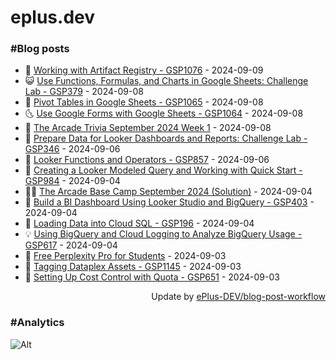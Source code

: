 # eplus.dev

### #Blog posts

<!-- BLOG-POST-LIST:START -->
 - 🧰 [Working with Artifact Registry - GSP1076](https://eplus.dev/working-with-artifact-registry-gsp1076) - 2024-09-09
 - 😺 [Use Functions, Formulas, and Charts in Google Sheets: Challenge Lab - GSP379](https://eplus.dev/use-functions-formulas-and-charts-in-google-sheets-challenge-lab-gsp379) - 2024-09-08
 - 🗽 [Pivot Tables in Google Sheets - GSP1065](https://eplus.dev/pivot-tables-in-google-sheets-gsp1065) - 2024-09-08
 - 🌜 [Use Google Forms with Google Sheets - GSP1064](https://eplus.dev/use-google-forms-with-google-sheets-gsp1064) - 2024-09-08
 - 📝 [The Arcade Trivia September 2024 Week 1](https://eplus.dev/the-arcade-trivia-september-2024-week-1) - 2024-09-08
 - 🚀 [Prepare Data for Looker Dashboards and Reports: Challenge Lab - GSP346](https://eplus.dev/prepare-data-for-looker-dashboards-and-reports-challenge-lab-gsp346) - 2024-09-06
 - 💼 [Looker Functions and Operators - GSP857](https://eplus.dev/looker-functions-and-operators-gsp857) - 2024-09-06
 - 🦣 [Creating a Looker Modeled Query and Working with Quick Start - GSP984](https://eplus.dev/creating-a-looker-modeled-query-and-working-with-quick-start-gsp984) - 2024-09-04
 - 👨‍🏫 [The Arcade Base Camp September 2024 &lpar;Solution&rpar;](https://eplus.dev/the-arcade-base-camp-september-2024-solution) - 2024-09-04
 - 🔭 [Build a BI Dashboard Using Looker Studio and BigQuery - GSP403](https://eplus.dev/build-a-bi-dashboard-using-looker-studio-and-bigquery-gsp403) - 2024-09-04
 - 🤡 [Loading Data into Cloud SQL - GSP196](https://eplus.dev/loading-data-into-cloud-sql-gsp196) - 2024-09-04
 - 💡 [Using BigQuery and Cloud Logging to Analyze BigQuery Usage - GSP617](https://eplus.dev/using-bigquery-and-cloud-logging-to-analyze-bigquery-usage-gsp617) - 2024-09-04
 - 🦣 [Free Perplexity Pro for Students](https://eplus.dev/free-perplexity-pro-for-students) - 2024-09-03
 - 💪 [Tagging Dataplex Assets - GSP1145](https://eplus.dev/tagging-dataplex-assets-gsp1145) - 2024-09-03
 - 🤡 [Setting Up Cost Control with Quota - GSP651](https://eplus.dev/setting-up-cost-control-with-quota-gsp651) - 2024-09-03<!-- BLOG-POST-LIST:END -->

<div align="right">
  Update by <a target="_blank"
    href="https://github.com/ePlus-DEV/blog-post-workflow">ePlus-DEV/blog-post-workflow</a>
</div>

### #Analytics
![Alt](https://repobeats.axiom.co/api/embed/9990f7cddfbad8d834990b10ccad05f81ac1096f.svg "Repobeats analytics image")
